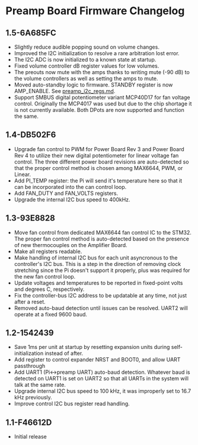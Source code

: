 # Preamp Board Firmware Changelog

## 1.5-6A685FC

  - Slightly reduce audible popping sound on volume changes.
  - Improved the I2C initialization to resolve a rare arbitration lost error.
  - The I2C ADC is now initialized to a known state at startup.
  - Fixed volume controller dB register values for low volumes.
  - The preouts now mute with the amps thanks to writing mute (-90 dB) to the
    volume controllers as well as setting the amps to mute.
  - Moved auto-standby logic to firmware. STANDBY register is now AMP_ENABLE.
    See [preamp_i2c_regs.md](../preamp_i2c_regs.md).
  - Support SMBUS digital potentiometer variant MCP40D17 for fan voltage
    control. Originally the MCP4017 was used but due to the chip shortage
    it is not currently available. Both DPots are now supported and
    function the same.

## 1.4-DB502F6

  - Upgrade fan control to PWM for Power Board Rev 3 and Power Board Rev 4
    to utilize their new digital potentiometer for linear voltage fan
    control. The three different power board revisions are auto-detected so
    that the proper control method is chosen among MAX6644, PWM, or Linear.
  - Add PI_TEMP register: the Pi will send it's temperature here so that
    it can be incorporated into the can control loop.
  - Add FAN_DUTY and FAN_VOLTS registers.
  - Upgrade the internal I2C bus speed to 400kHz.

## 1.3-93E8828

  - Move fan control from dedicated MAX6644 fan control IC to the STM32.
    The proper fan control method is auto-detected based on the presence
    of new thermocouples on the Amplifier Board.
  - Make all registers readable.
  - Make handling of internal I2C bus for each unit asyncronous to
    the controller's I2C bus. This is a step in the direction of removing
    clock stretching since the Pi doesn't support it properly, plus was
    required for the new fan control loop.
  - Update voltages and temperatures to be reported in fixed-point volts and
    degrees C, respectively.
  - Fix the controller-bus I2C address to be updatable at any time,
    not just after a reset.
  - Removed auto-baud detection until issues can be resolved.
    UART2 will operate at a fixed 9600 baud.

## 1.2-1542439

  - Save 1ms per unit at startup by resetting expansion units during
    self-initialization instead of after.
  - Add register to control expander NRST and BOOT0,
    and allow UART passthrough
  - Add UART1 (Pi<->preamp UART) auto-baud detection.
    Whatever baud is detected on UART1 is set on UART2 so that
    all UARTs in the system will talk at the same rate.
  - Upgrade internal I2C bus speed to 100 kHz, it was improperly
    set to 16.7 kHz previously.
  - Improve control I2C bus register read handling.

## 1.1-F46612D

  - Initial release
